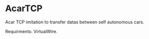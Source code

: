 # AcarTCP
Acar TCP imitation to transfer datas between self autonomous cars.

Requirments:
VirtualWire.
